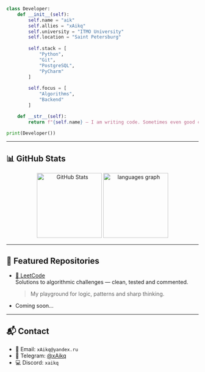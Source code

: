 ```python
class Developer:
    def __init__(self):
        self.name = "aik"
        self.allies = "xAikq"
        self.university = "ITMO University"
        self.location = "Saint Petersburg"
        
        self.stack = [
            "Python", 
            "Git", 
            "PostgreSQL", 
            "PyCharm"
        ]
        
        self.focus = [
            "Algorithms",
            "Backend"
        ]

    def __str__(self):
        return f"{self.name} — I am writing code. Sometimes even good code."

print(Developer())
```

---

## 📊 GitHub Stats

<p align="center">
  <img src="https://github-readme-stats.vercel.app/api?username=xAikq&show_icons=true&theme=dark&hide_border=false" height="170" alt="GitHub Stats" />
  <img src="https://github-readme-stats.vercel.app/api/top-langs/?username=xAikq&locale=en&size_weight=0.5&count_weight=0.5&layout=compact&langs_count=8&theme=dark" height="170" alt="languages graph" />
</p>

---

## 📂 Featured Repositories

- [🔹 LeetCode](https://github.com/xAikq/leetcode)  
    Solutions to algorithmic challenges — clean, tested and commented.  
    > My playground for logic, patterns and sharp thinking.
- Coming soon...

---

## 📬 Contact

- 📧 Email: `xAikq@yandex.ru`
- 💬 Telegram: [@xAikq](https://t.me/xAikq)
- 💻 Discord: `xaikq`